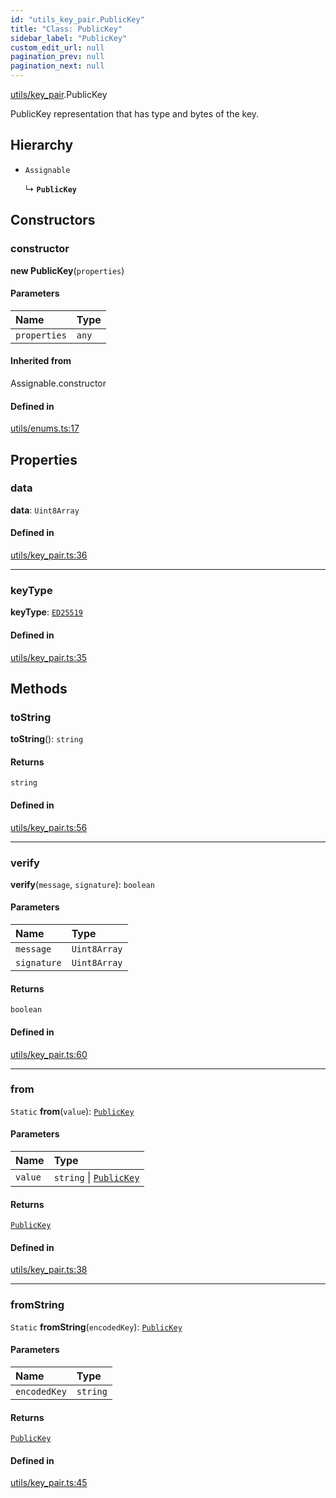 ```yaml
---
id: "utils_key_pair.PublicKey"
title: "Class: PublicKey"
sidebar_label: "PublicKey"
custom_edit_url: null
pagination_prev: null
pagination_next: null
---
```


[utils/key_pair](../modules/utils_key_pair.md).PublicKey

PublicKey representation that has type and bytes of the key.

## Hierarchy

- `Assignable`

  ↳ **`PublicKey`**

## Constructors

### constructor

**new PublicKey**(`properties`)

#### Parameters

| Name | Type |
| :------ | :------ |
| `properties` | `any` |

#### Inherited from

Assignable.constructor

#### Defined in

[utils/enums.ts:17](https://github.com/maxhr/near--near-api-js/blob/a0c9a104/packages/near-api-js/src/utils/enums.ts#L17)

## Properties

### data

 **data**: `Uint8Array`

#### Defined in

[utils/key_pair.ts:36](https://github.com/maxhr/near--near-api-js/blob/a0c9a104/packages/near-api-js/src/utils/key_pair.ts#L36)

___

### keyType

 **keyType**: [`ED25519`](../enums/utils_key_pair.KeyType.md#ed25519)

#### Defined in

[utils/key_pair.ts:35](https://github.com/maxhr/near--near-api-js/blob/a0c9a104/packages/near-api-js/src/utils/key_pair.ts#L35)

## Methods

### toString

**toString**(): `string`

#### Returns

`string`

#### Defined in

[utils/key_pair.ts:56](https://github.com/maxhr/near--near-api-js/blob/a0c9a104/packages/near-api-js/src/utils/key_pair.ts#L56)

___

### verify

**verify**(`message`, `signature`): `boolean`

#### Parameters

| Name | Type |
| :------ | :------ |
| `message` | `Uint8Array` |
| `signature` | `Uint8Array` |

#### Returns

`boolean`

#### Defined in

[utils/key_pair.ts:60](https://github.com/maxhr/near--near-api-js/blob/a0c9a104/packages/near-api-js/src/utils/key_pair.ts#L60)

___

### from

`Static` **from**(`value`): [`PublicKey`](utils_key_pair.PublicKey.md)

#### Parameters

| Name | Type |
| :------ | :------ |
| `value` | `string` \| [`PublicKey`](utils_key_pair.PublicKey.md) |

#### Returns

[`PublicKey`](utils_key_pair.PublicKey.md)

#### Defined in

[utils/key_pair.ts:38](https://github.com/maxhr/near--near-api-js/blob/a0c9a104/packages/near-api-js/src/utils/key_pair.ts#L38)

___

### fromString

`Static` **fromString**(`encodedKey`): [`PublicKey`](utils_key_pair.PublicKey.md)

#### Parameters

| Name | Type |
| :------ | :------ |
| `encodedKey` | `string` |

#### Returns

[`PublicKey`](utils_key_pair.PublicKey.md)

#### Defined in

[utils/key_pair.ts:45](https://github.com/maxhr/near--near-api-js/blob/a0c9a104/packages/near-api-js/src/utils/key_pair.ts#L45)
